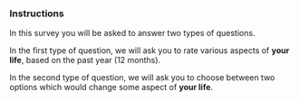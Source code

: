 ### Instructions
In this survey you will be asked to answer two types of questions.

In the first type of question, we will ask you to rate various aspects of **your life**, based on the past year (12 months).

In the second type of question, we will ask you to choose between two options which would change some aspect of **your life**.
